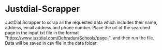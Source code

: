 # Justdial-Scrapper
JustDial Scrapper to scrap all the requested data which includes their name, address, email address and phone number.
Place the url of the searched page  in the input txt file in the format "https://www.justdial.com/Dehradun/Schools/page-", and then run the file.
Data will be saved in csv file in the data folder.
